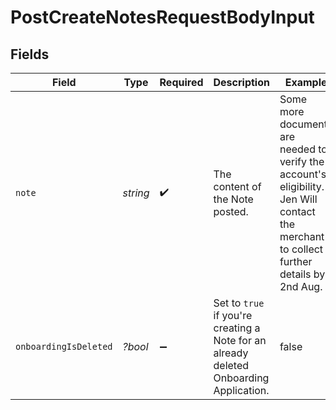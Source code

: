 # PostCreateNotesRequestBodyInput


## Fields

| Field                                                                                                                                    | Type                                                                                                                                     | Required                                                                                                                                 | Description                                                                                                                              | Example                                                                                                                                  |
| ---------------------------------------------------------------------------------------------------------------------------------------- | ---------------------------------------------------------------------------------------------------------------------------------------- | ---------------------------------------------------------------------------------------------------------------------------------------- | ---------------------------------------------------------------------------------------------------------------------------------------- | ---------------------------------------------------------------------------------------------------------------------------------------- |
| `note`                                                                                                                                   | *string*                                                                                                                                 | :heavy_check_mark:                                                                                                                       | The content of the Note posted.                                                                                                          | Some more documents are needed to verify the account's eligibility. Jen Will contact the merchant to collect further details by 2nd Aug. |
| `onboardingIsDeleted`                                                                                                                    | *?bool*                                                                                                                                  | :heavy_minus_sign:                                                                                                                       | Set to `true` if you're creating a Note for an already deleted Onboarding Application.                                                   | false                                                                                                                                    |